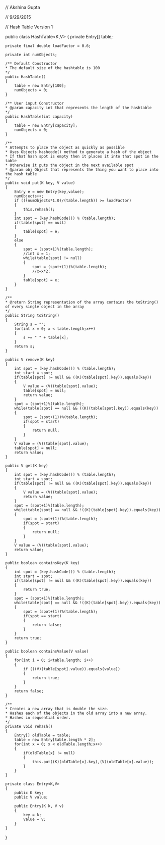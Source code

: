 // Akshina Gupta

// 9/29/2015

// Hash Table Version 1

public class HashTable<K,V>
{
	private Entry[] table;
	
	private final double loadFactor = 0.6;
	
	private int numObjects;
	
	/** Default Constructor
	* The default size of the hashtable is 100
	*/
	public HashTable()
	{
		table = new Entry[100];
		numObjects = 0;
	}
	
	/** User input Constructor
	* @param capacity int that represents the length of the hashtable
	*/
	public HashTable(int capacity)
	{
		table = new Entry[capacity];
		numObjects = 0;
	}
	
	/** 
	* Attempts to place the object as quickly as possible
	* Uses Objects hashcode() method to generate a hash of the object
	* If that hash spot is empty then it places it into that spot in the table
	* Otherwise it puts the object in the next available spot
	* @param obj Object that represents the thing you want to place into the hash table
	*/
	public void put(K key, V value)
	{
		Entry e = new Entry(key,value);
		numObjects++;
		if (((numObjects*1.0)/(table.length)) >= loadFactor)
		{
			this.rehash();
		}
		int spot = (key.hashCode()) % (table.length);
		if(table[spot] == null)
		{
			table[spot] = e;
		}
		else
		{
			spot = (spot+1)%(table.length);
			//int x = 1;
			while(table[spot] != null)
			{
				spot = (spot+(1))%(table.length);
				//x=x*2;
			}
			table[spot] = e;
		}
	}
	
	/**
	* @return String representation of the array contains the toString() of every single object in the array
	*/
	public String toString()
	{
		String s = "";
		for(int x = 0; x < table.length;x++)
		{
			s += " " + table[x];
		}
		return s;
	}
	
	public V remove(K key)
	{
		int spot = (key.hashCode()) % (table.length);
		int start = spot;
		if(table[spot] != null && ((K)(table[spot].key)).equals(key))
		{
			V value = (V)(table[spot].value);
			table[spot] = null;
			return value;
		}
		spot = (spot+1)%(table.length);
		while(table[spot] == null && ((K)(table[spot].key)).equals(key))
		{
			spot = (spot+(1))%(table.length);
			if(spot = start)
			{
				return null;
			}
		}
		V value = (V)(table[spot].value);
		table[spot] = null;
		return value;
	}
	
	public V get(K key)
	{
		int spot = (key.hashCode()) % (table.length);
		int start = spot;
		if(table[spot] != null && ((K)(table[spot].key)).equals(key))
		{
			V value = (V)(table[spot].value);
			return value;
		}
		spot = (spot+1)%(table.length);
		while(table[spot] == null && !((K)(table[spot].key)).equals(key))
		{
			spot = (spot+(1))%(table.length);
			if(spot = start)
			{
				return null;
			}
		}
		V value = (V)(table[spot].value);
		return value;
	}
	
	public boolean containsKey(K key)
	{
		int spot = (key.hashCode()) % (table.length);
		int start = spot;
		if(table[spot] != null && ((K)(table[spot].key)).equals(key))
		{
			return true;
		}
		spot = (spot+1)%(table.length);
		while(table[spot] == null && !((K)(table[spot].key)).equals(key))
		{
			spot = (spot+(1))%(table.length);
			if(spot == start)
			{
				return false;
			}
		}
		return true;
	}
	
	public boolean containsValue(V value)
	{
		for(int i = 0; i<table.length; i++)
		{
			if (((V)(table[spot].value)).equals(value))
			{
				return true;
			}
		}
		return false;
	}
	
	/**
	* Creates a new array that is double the size.
	* Hashes each of the objects in the old array into a new array.
	* Hashes in sequential order.
	*/
	private void rehash()
	{
		Entry[] oldTable = table;
		table = new Entry[table.length * 2];
		for(int x = 0; x < oldTable.length;x++)
		{
			if(oldTable[x] != null)
			{
				this.put((K)(oldTable[x].key),(V)(oldTable[x].value));
			}
		}
	}
	
	private class Entry<K,V>
	{
		public K key;
		public V value;
		
		public Entry(K k, V v)
		{
			key = k;
			value = v;
		}
	}
	
}
